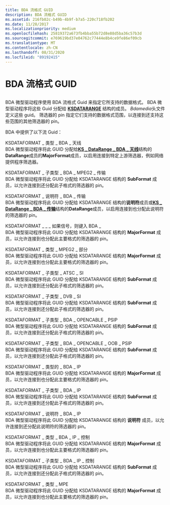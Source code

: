 ```yaml
---
title: BDA 流格式 GUID
description: BDA 流格式 GUID
ms.assetid: 216fb02c-b49b-4b9f-b7a5-220c718fb202
ms.date: 11/28/2017
ms.localizationpriority: medium
ms.openlocfilehash: 25819372a673fb4bba55b72d8e88d5ba36c57b3d
ms.sourcegitcommit: e769619bd37e04762c77444e8b4ce9fe86ef09cb
ms.translationtype: MT
ms.contentlocale: zh-CN
ms.lasthandoff: 08/31/2020
ms.locfileid: "89192415"
---
```

# <a name="bda-stream-format-guids"></a>BDA 流格式 GUID


## <span id="ddk_bda_stream_format_guids_ks"></span><span id="DDK_BDA_STREAM_FORMAT_GUIDS_KS"></span>


BDA 微型驱动程序使用 BDA 流格式 Guid 来指定它所支持的数据格式。 BDA 微型驱动程序将这些 Guid 分配给 [**KSDATARANGE**](/previous-versions/ff561658(v=vs.85)) 结构的成员。 *Bdamedia*头文件定义这些 guid。 筛选器的 pin 指定它们支持的数据格式范围，以连接到还支持这些范围的其他筛选器的 pin。

BDA 中提供了以下流 Guid：

<span id="KSDATAFORMAT_TYPE_BDA_ANTENNA"></span><span id="ksdataformat_type_bda_antenna"></span>KSDATAFORMAT \_ 类型 \_ BDA \_ 天线  
BDA 微型驱动程序将此 GUID 分配给[**KS \_ DataRange \_ BDA \_ 天线**](/windows-hardware/drivers/ddi/bdamedia/ns-bdamedia-tagks_datarange_bda_antenna)结构的**DataRange**成员的**MajorFormat**成员，以启用连接到特定上游筛选器，例如网络提供程序筛选器。

<span id="KSDATAFORMAT_SUBTYPE_BDA_MPEG2_TRANSPORT"></span><span id="ksdataformat_subtype_bda_mpeg2_transport"></span>KSDATAFORMAT \_ 子类型 \_ BDA \_ MPEG2 \_ 传输  
BDA 微型驱动程序将此 GUID 分配给 KSDATARANGE 结构的 **SubFormat** 成员，以允许连接到还分配此子格式的筛选器的 pin。

<span id="KSDATAFORMAT_SPECIFIER_BDA_TRANSPORT"></span><span id="ksdataformat_specifier_bda_transport"></span>KSDATAFORMAT \_ 说明符 \_ BDA \_ 传输  
BDA 微型驱动程序将此 GUID 分配给 KSDATARANGE 结构的**说明符**成员或[**KS \_ DataRange \_ BDA \_ 传输**](/windows-hardware/drivers/ddi/bdamedia/ns-bdamedia-tagks_datarange_bda_transport)结构的**DataRange**成员，以启用连接到也分配此说明符的筛选器的 pin。

<span id="KSDATAFORMAT_TYPE_BDA_IF_SIGNAL"></span><span id="ksdataformat_type_bda_if_signal"></span>KSDATAFORMAT \_ \_ \_ 如果信号，则键入 BDA \_  
BDA 微型驱动程序将此 GUID 分配给 KSDATARANGE 结构的 **MajorFormat** 成员，以允许连接到也分配此主要格式的筛选器的 pin。

<span id="KSDATAFORMAT_TYPE_MPEG2_SECTIONS"></span><span id="ksdataformat_type_mpeg2_sections"></span>KSDATAFORMAT \_ 类型 \_ MPEG2 \_ 部分  
BDA 微型驱动程序将此 GUID 分配给 KSDATARANGE 结构的 **MajorFormat** 成员，以允许连接到也分配此主要格式的筛选器的 pin。

<span id="KSDATAFORMAT_SUBTYPE_ATSC_SI"></span><span id="ksdataformat_subtype_atsc_si"></span>KSDATAFORMAT \_ 子类型 \_ ATSC \_ SI  
BDA 微型驱动程序将此 GUID 分配给 KSDATARANGE 结构的 **SubFormat** 成员，以允许连接到还分配此子格式的筛选器的 pin。

<span id="KSDATAFORMAT_SUBTYPE_DVB_SI"></span><span id="ksdataformat_subtype_dvb_si"></span>KSDATAFORMAT \_ 子类型 \_ DVB \_ SI  
BDA 微型驱动程序将此 GUID 分配给 KSDATARANGE 结构的 **SubFormat** 成员，以允许连接到还分配此子格式的筛选器的 pin。

<span id="KSDATAFORMAT_SUBTYPE_BDA_OPENCABLE_PSIP"></span><span id="ksdataformat_subtype_bda_opencable_psip"></span>KSDATAFORMAT \_ 子类型 \_ BDA \_ OPENCABLE \_ PSIP  
BDA 微型驱动程序将此 GUID 分配给 KSDATARANGE 结构的 **SubFormat** 成员，以允许连接到还分配此子格式的筛选器的 pin。

<span id="KSDATAFORMAT_SUBTYPE_BDA_OPENCABLE_OOB_PSIP"></span><span id="ksdataformat_subtype_bda_opencable_oob_psip"></span>KSDATAFORMAT \_ 子类型 \_ BDA \_ OPENCABLE \_ OOB \_ PSIP  
BDA 微型驱动程序将此 GUID 分配给 KSDATARANGE 结构的 **SubFormat** 成员，以允许连接到还分配此子格式的筛选器的 pin。

<span id="KSDATAFORMAT_TYPE_BDA_IP"></span><span id="ksdataformat_type_bda_ip"></span>KSDATAFORMAT \_ 类型的 \_ BDA \_ IP  
BDA 微型驱动程序将此 GUID 分配给 KSDATARANGE 结构的 **MajorFormat** 成员，以允许连接到也分配此主要格式的筛选器的 pin。

<span id="KSDATAFORMAT_SUBTYPE_BDA_IP"></span><span id="ksdataformat_subtype_bda_ip"></span>KSDATAFORMAT \_ 子类型 \_ BDA \_ IP  
BDA 微型驱动程序将此 GUID 分配给 KSDATARANGE 结构的 **SubFormat** 成员，以允许连接到还分配此子格式的筛选器的 pin。

<span id="KSDATAFORMAT_SPECIFIER_BDA_IP"></span><span id="ksdataformat_specifier_bda_ip"></span>KSDATAFORMAT \_ 说明符 \_ BDA \_ IP  
BDA 微型驱动程序将此 GUID 分配给 KSDATARANGE 结构的 **说明符** 成员，以允许连接到还分配此说明符的筛选器的 pin。

<span id="KSDATAFORMAT_TYPE_BDA_IP_CONTROL"></span><span id="ksdataformat_type_bda_ip_control"></span>KSDATAFORMAT \_ 类型 \_ BDA \_ IP \_ 控制  
BDA 微型驱动程序将此 GUID 分配给 KSDATARANGE 结构的 **MajorFormat** 成员，以允许连接到也分配此主要格式的筛选器的 pin。

<span id="KSDATAFORMAT_SUBTYPE_BDA_IP_CONTROL"></span><span id="ksdataformat_subtype_bda_ip_control"></span>KSDATAFORMAT \_ 子类型 \_ BDA \_ IP \_ 控制  
BDA 微型驱动程序将此 GUID 分配给 KSDATARANGE 结构的 **SubFormat** 成员，以允许连接到还分配此子格式的筛选器的 pin。

<span id="KSDATAFORMAT_TYPE_MPE"></span><span id="ksdataformat_type_mpe"></span>KSDATAFORMAT \_ 类型 \_ MPE  
BDA 微型驱动程序将此 GUID 分配给 KSDATARANGE 结构的 **MajorFormat** 成员，以允许连接到也分配此主要格式的筛选器的 pin。

 

